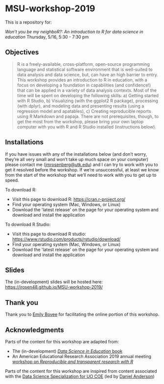 # MSU-workshop-2019

This is a repository for:

*Won’t you be my neighboR?: An introduction to R for data science in education*
Thursday, 5/16, 5:30 - 7:30 pm

## Objectives

> R is a freely-available, cross-platform, open-source programming language and statistical software environment that is well-suited to data analysis and data science, but, can have an high barrier to entry. This workshop provides an introduction to R in education, with a focus on developing a foundation in capabilities (and confidence!) that can be applied in a variety of data analysis contexts. Most of the time will be spent on developing the following skills: a) Getting started with R Studio, b) Visualizing (with the ggplot2 R package), processing (with dplyr), and modeling data and presenting results (using a regression model and apatables), c) Creating reproducible reports using R Markdown and papaja. There are not prerequisites, though, to get the most from the workshop, please bring your own laptop computer with you with R and R Studio installed (instructions below).

## Installations

If you have issues with any of the installations below (and don’t worry, they’re all very small and won’t take up much space on your computer) please contact me ([jmrosenberg@utk.edu](jmrosenberg@utk.edu)) and I can try to work with you to get it resolved before the workshop. If we’re unsuccessful, at least we know from the start of the workshop that we’ll need to work with you to get up to speed.

To download R:
- Visit this page to download R: https://cran.r-project.org/
- Find your operating system (Mac, Windows, or Linux)
- Download the 'latest release' on the page for your operating system and download and install the application

To download R Studio:
- Visit this page to download R studio: https://www.rstudio.com/products/rstudio/download/
- Find your operating system (Mac, Windows, or Linux)
- Download the 'latest release' on the page for your operating system and download and install the application

## Slides

The (in-development) slides will be hosted here: https://jrosen48.github.io/MSU-workshop-2019/

## Thank you

Thank you to [Emily Bovee](https://github.com/emilybovee) for facilitating the online portion of this workshop.

## Acknowledgments

Parts of the content for this workshop are adapted from:

- The (in-development) [*Data Science in Education* book](https://github.com/data-edu/data-science-in-education)
- An American Educational Research Association 2019 annual meeting [workshop on *Reproducible and transparent research with R*](https://github.com/ResearchTransparency/rr_aera19)

Parts of the content for this workshop are inspired from content associated with the [Data Science Specialization for UO COE](https://github.com/uo-datasci-specialization) (led by [Daniel Anderson](https://github.com/datalorax]))
